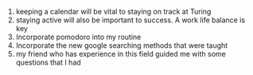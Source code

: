 1. keeping a calendar will be vital to staying on track at Turing
2. staying active will also be important to success. A work life balance is key
1. Incorporate pomodoro into my routine
2. Incorporate the new google searching methods that were taught
1. my friend who has experience in this field guided me with some questions that I had

